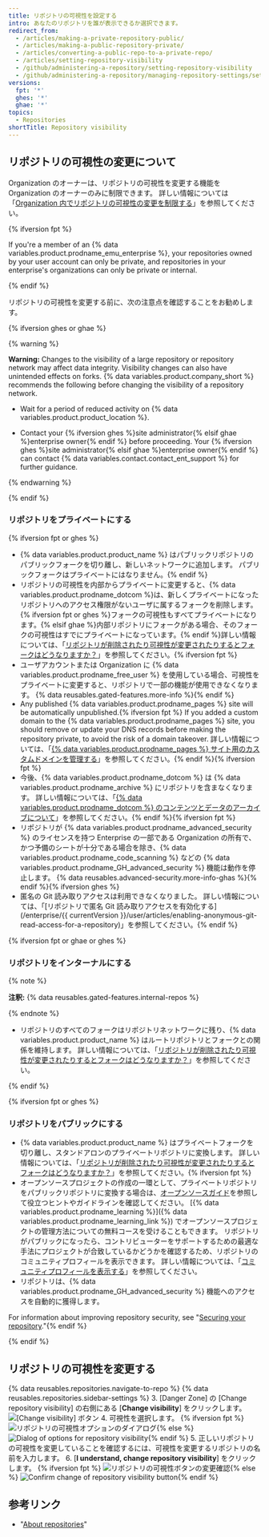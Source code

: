 ```yaml
---
title: リポジトリの可視性を設定する
intro: あなたのリポジトリを誰が表示できるか選択できます。
redirect_from:
  - /articles/making-a-private-repository-public/
  - /articles/making-a-public-repository-private/
  - /articles/converting-a-public-repo-to-a-private-repo/
  - /articles/setting-repository-visibility
  - /github/administering-a-repository/setting-repository-visibility
  - /github/administering-a-repository/managing-repository-settings/setting-repository-visibility
versions:
  fpt: '*'
  ghes: '*'
  ghae: '*'
topics:
  - Repositories
shortTitle: Repository visibility
---
```


## リポジトリの可視性の変更について

Organization のオーナーは、リポジトリの可視性を変更する機能を Organization のオーナーのみに制限できます。 詳しい情報については「[Organization 内でリポジトリの可視性の変更を制限する](/organizations/managing-organization-settings/restricting-repository-visibility-changes-in-your-organization)」を参照してください。

{% ifversion fpt %}

If you're a member of an {% data variables.product.prodname_emu_enterprise %}, your repositories owned by your user account can only be private, and repositories in your enterprise's organizations can only be private or internal.

{% endif %}

リポジトリの可視性を変更する前に、次の注意点を確認することをお勧めします。

{% ifversion ghes or ghae %}

{% warning %}

**Warning:** Changes to the visibility of a large repository or repository network may affect data integrity. Visibility changes can also have unintended effects on forks. {% data variables.product.company_short %} recommends the following before changing the visibility of a repository network.

- Wait for a period of reduced activity on {% data variables.product.product_location %}.

- Contact your {% ifversion ghes %}site administrator{% elsif ghae %}enterprise owner{% endif %} before proceeding. Your {% ifversion ghes %}site administrator{% elsif ghae %}enterprise owner{% endif %} can contact {% data variables.contact.contact_ent_support %} for further guidance.

{% endwarning %}

{% endif %}

### リポジトリをプライベートにする
{% ifversion fpt or ghes %}
* {% data variables.product.product_name %} はパブリックリポジトリのパブリックフォークを切り離し、新しいネットワークに追加します。 パブリックフォークはプライベートにはなりません。{% endif %}
* リポジトリの可視性を内部からプライベートに変更すると、{% data variables.product.prodname_dotcom %}は、新しくプライベートになったリポジトリへのアクセス権限がないユーザに属するフォークを削除します。 {% ifversion fpt or ghes %}フォークの可視性もすべてプライベートになります。{% elsif ghae %}内部リポジトリにフォークがある場合、そのフォークの可視性はすでにプライベートになっています。{% endif %}詳しい情報については、「[リポジトリが削除されたり可視性が変更されたりするとフォークはどうなりますか？](/articles/what-happens-to-forks-when-a-repository-is-deleted-or-changes-visibility)」を参照してください。{% ifversion fpt %}
* ユーザアカウントまたは Organization に {% data variables.product.prodname_free_user %} を使用している場合、可視性をプライベートに変更すると、リポジトリで一部の機能が使用できなくなります。 {% data reusables.gated-features.more-info %}{% endif %}
* Any published {% data variables.product.prodname_pages %} site will be automatically unpublished.{% ifversion fpt %} If you added a custom domain to the {% data variables.product.prodname_pages %} site, you should remove or update your DNS records before making the repository private, to avoid the risk of a domain takeover. 詳しい情報については、「[{% data variables.product.prodname_pages %} サイト用のカスタムドメインを管理する](/articles/managing-a-custom-domain-for-your-github-pages-site)」を参照してください。{% endif %}{% ifversion fpt %}
* 今後、{% data variables.product.prodname_dotcom %} は {% data variables.product.prodname_archive %} にリポジトリを含まなくなります。 詳しい情報については、「[{% data variables.product.prodname_dotcom %} のコンテンツとデータのアーカイブについて](/github/creating-cloning-and-archiving-repositories/about-archiving-content-and-data-on-github#about-the-github-archive-program)」を参照してください。{% endif %}{% ifversion fpt %}
* リポジトリが {% data variables.product.prodname_advanced_security %} のライセンスを持つ Enterprise の一部である Organization の所有で、かつ予備のシートが十分である場合を除き、{% data variables.product.prodname_code_scanning %} などの {% data variables.product.prodname_GH_advanced_security %} 機能は動作を停止します。 {% data reusables.advanced-security.more-info-ghas %}{% endif %}{% ifversion ghes %}
* 匿名の Git 読み取りアクセスは利用できなくなりました。 詳しい情報については、「[リポジトリで匿名 Git 読み取りアクセスを有効化する](/enterprise/{{ currentVersion }}/user/articles/enabling-anonymous-git-read-access-for-a-repository)」を参照してください。{% endif %}

{% ifversion fpt or ghae or ghes %}

### リポジトリをインターナルにする

{% note %}

**注釈:** {% data reusables.gated-features.internal-repos %}

{% endnote %}

* リポジトリのすべてのフォークはリポジトリネットワークに残り、{% data variables.product.product_name %} はルートリポジトリとフォークとの関係を維持します。 詳しい情報については、「[リポジトリが削除されたり可視性が変更されたりするとフォークはどうなりますか？](/articles/what-happens-to-forks-when-a-repository-is-deleted-or-changes-visibility)」を参照してください。

{% endif %}

{% ifversion fpt or ghes %}

### リポジトリをパブリックにする

* {% data variables.product.product_name %} はプライベートフォークを切り離し、スタンドアロンのプライベートリポジトリに変換します。 詳しい情報については、「[リポジトリが削除されたり可視性が変更されたりするとフォークはどうなりますか？](/articles/what-happens-to-forks-when-a-repository-is-deleted-or-changes-visibility#changing-a-private-repository-to-a-public-repository)」を参照してください。{% ifversion fpt %}
* オープンソースプロジェクトの作成の一環として、プライベートリポジトリをパブリックリポジトリに変換する場合は、[オープンソースガイド](http://opensource.guide)を参照して役立つヒントやガイドラインを確認してください。 [{% data variables.product.prodname_learning %}]({% data variables.product.prodname_learning_link %}) でオープンソースプロジェクトの管理方法についての無料コースを受けることもできます。 リポジトリがパブリックになったら、コントリビューターをサポートするための最適な手法にプロジェクトが合致しているかどうかを確認するため、リポジトリのコミュニティプロフィールを表示できます。 詳しい情報については、「[コミュニティプロフィールを表示する](/articles/viewing-your-community-profile)」を参照してください。
* リポジトリは、{% data variables.product.prodname_GH_advanced_security %} 機能へのアクセスを自動的に獲得します。

For information about improving repository security, see "[Securing your repository](/code-security/getting-started/securing-your-repository)."{% endif %}

{% endif %}

## リポジトリの可視性を変更する

{% data reusables.repositories.navigate-to-repo %}
{% data reusables.repositories.sidebar-settings %}
3. [Danger Zone] の [Change repository visibility] の右側にある [**Change visibility**] をクリックします。 ![[Change visibility] ボタン](/assets/images/help/repository/repo-change-vis.png)
4. 可視性を選択します。
{% ifversion fpt %}
   ![リポジトリの可視性オプションのダイアログ](/assets/images/help/repository/repo-change-select.png){% else %}
![Dialog of options for repository visibility](/assets/images/enterprise/repos/repo-change-select.png){% endif %}
5. 正しいリポジトリの可視性を変更していることを確認するには、可視性を変更するリポジトリの名前を入力します。
6. [**I understand, change repository visibility**] をクリックします。
{% ifversion fpt %}
   ![リポジトリの可視性ボタンの変更確認](/assets/images/help/repository/repo-change-confirm.png){% else %}
![Confirm change of repository visibility button](/assets/images/enterprise/repos/repo-change-confirm.png){% endif %}


## 参考リンク
- "[About repositories](/repositories/creating-and-managing-repositories/about-repositories#about-repository-visibility)"

